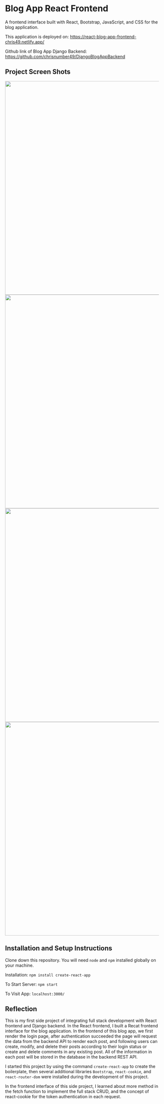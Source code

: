 # Blog App React Frontend

A frontend interface built with React, Bootstrap, JavaScript, and CSS for the blog application.

This application is deployed on: https://react-blog-app-frontend-chris49.netlify.app/

Github link of Blog App Django Backend: https://github.com/chrisnumber49/DjangoBlogAppBackend

## Project Screen Shots
<img src="https://github.com/chrisnumber49/React-Blog-App-Frontend/blob/master/screen%20shot/demo1.PNG" width="700" > 
<img src="https://github.com/chrisnumber49/React-Blog-App-Frontend/blob/master/screen%20shot/demo2.png" width="700" > 
<img src="https://github.com/chrisnumber49/React-Blog-App-Frontend/blob/master/screen%20shot/demo3.PNG" width="700" > 
<img src="https://github.com/chrisnumber49/React-Blog-App-Frontend/blob/master/screen%20shot/demo4.PNG" width="700" > 

## Installation and Setup Instructions

Clone down this repository. You will need `node` and `npm` installed globally on your machine.  
 
Installation: `npm install create-react-app`  

To Start Server: `npm start`  

To Visit App: `localhost:3000/`

## Reflection 

This is my first side project of integrating full stack development with React frontend and Django backend. In the React frontend, I built a Recat frontend interface for the blog application. In the frontend of this blog app, we first render the login page, after authentication succeeded the page will request the data from the backend API to render each post, and following users can create, modify, and delete their posts according to their login status or create and delete comments in any existing post. All of the information in each post will be stored in the database in the backend REST API.

I started this project by using the command `create-react-app` to create the boilerplate, then several additional libraries `Bootstrap`, `react-cookie`, and `react-router-dom` were installed during the development of this project.  

In the frontend interface of this side project, I learned about more method in the fetch function to implement the full stack CRUD, and the concept of react-cookie for the token authentication in each request.
